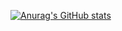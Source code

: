 [![Anurag's GitHub stats](https://github-readme-stats.vercel.app/api?username=ssshotaro44)](https://github.com/anuraghazra/github-readme-stats&count_private=true&theme=radical)

